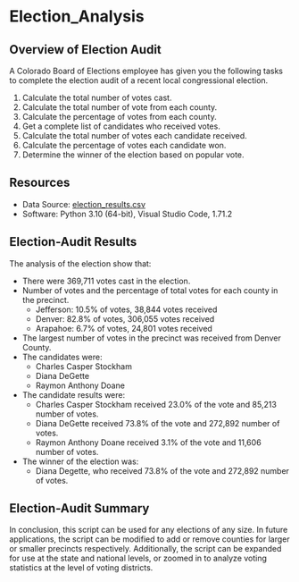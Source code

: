 # Election_Analysis

## Overview of Election Audit
A Colorado Board of Elections employee has given you the following tasks to complete the election audit of a recent local congressional election.

1. Calculate the total number of votes cast.
2. Calculate the total number of vote from each county.
3. Calculate the percentage of votes from each county.
4. Get a complete list of candidates who received votes.
5. Calculate the total number of votes each candidate received.
6. Calculate the percentage of votes each candidate won.
7. Determine the winner of the election based on popular vote.

## Resources
- Data Source: [election_results.csv](https://github.com/jonathan-martin-jhm/Election_Analysis/files/9599999/election_results.csv)
- Software: Python 3.10 (64-bit), Visual Studio Code, 1.71.2

## Election-Audit Results
The analysis of the election show that:
- There were 369,711 votes cast in the election.
- Number of votes and the percentage of total votes for each county in the precinct.
    - Jefferson: 10.5% of votes, 38,844 votes received
    - Denver: 82.8% of votes, 306,055 votes received
    - Arapahoe: 6.7% of votes, 24,801 votes received
- The largest number of votes in the precinct was received from Denver County.
- The candidates were:
    - Charles Casper Stockham
    - Diana DeGette
    - Raymon Anthony Doane
- The candidate results were:
    - Charles Casper Stockham received 23.0% of the vote and 85,213 number of votes.
    - Diana DeGette received 73.8% of the vote and 272,892 number of votes.
    - Raymon Anthony Doane received 3.1% of the vote and 11,606 number of votes.
 - The winner of the election was:
    - Diana Degette, who received 73.8% of the vote and 272,892 number of votes.
 
 ## Election-Audit Summary
 In conclusion, this script can be used for any elections of any size. In future applications, the script can be modified to add or remove counties for larger or smaller precincts respectively. Additionally, the script can be expanded for use at the state and national levels, or zoomed in to analyze voting statistics at the level of voting districts.
